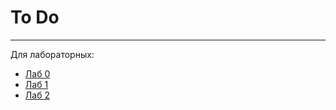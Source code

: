 <h1 >To Do</h1>
<hr>
<p>Для лабораторных:
<ul>
  <li><a href="https://github.com/goryachkinama/web-lectures/blob/main/src/lab_1_html.md">Лаб 0</a></li>
  <li><a href="https://github.com/goryachkinama/web-lectures/blob/main/src/lab_2_css.md">Лаб 1</a></li>
  <li><a href="https://github.com/goryachkinama/web-lectures/blob/main/src/lab_6_js_todo_list.md">Лаб 2</a></li>
</ul>
</p>
